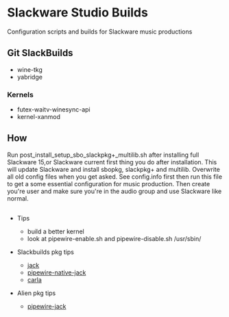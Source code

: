 # Slackware Studio Builds

Configuration scripts and builds for Slackware music productions

## Git SlackBuilds

* wine-tkg
* yabridge

### Kernels

* futex-waitv-winesync-api
* kernel-xanmod

## How

Run post_install_setup_sbo_slackpkg+_multilib.sh after installing full
Slackware 15,or Slackware current first thing you do after installation.
This will update Slackware and install sbopkg, slackpkg+ and multilib.
Overwrite all old config files when you get asked.
See config.info first then run this file to get a some essential configuration
for music production. Then create you're user and make sure you're in the audio
group and use Slackware like normal.

##

* Tips
    * build a better kernel
    * look at pipewire-enable.sh and pipewire-disable.sh /usr/sbin/

* Slackbuilds pkg tips
    * [jack](https://slackbuilds.org/repository/15.0/audio/jack/)
    * [pipewire-native-jack](https://slackbuilds.org/repository/15.0/audio/pipewire-native-jack/)
    * [carla](https://slackbuilds.org/repository/15.0/audio/carla/)

* Alien pkg tips
    * [pipewire-jack](http://www.slackware.com/~alien/slackbuilds/pipewire-jack/)

